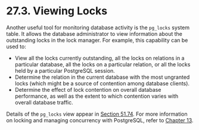 # 27.3. Viewing Locks

Another useful tool for monitoring database activity is the `pg_locks` system table. It allows the database administrator to view information about the outstanding locks in the lock manager. For example, this capability can be used to:

* View all the locks currently outstanding, all the locks on relations in a particular database, all the locks on a particular relation, or all the locks held by a particular PostgreSQL session.
* Determine the relation in the current database with the most ungranted locks (which might be a source of contention among database clients).
* Determine the effect of lock contention on overall database performance, as well as the extent to which contention varies with overall database traffic.

Details of the `pg_locks` view appear in [Section 51.74](https://www.postgresql.org/docs/12/view-pg-locks.html). For more information on locking and managing concurrency with PostgreSQL, refer to [Chapter 13](https://www.postgresql.org/docs/12/mvcc.html).
